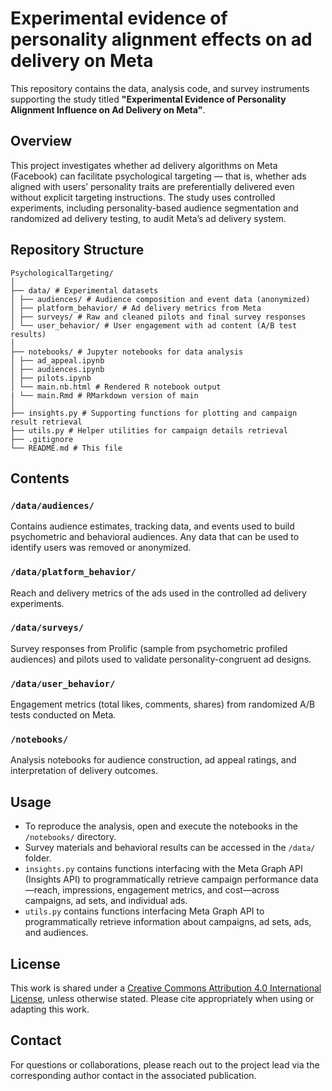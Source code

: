 # Experimental evidence of personality alignment effects on ad delivery on Meta

This repository contains the data, analysis code, and survey instruments supporting the study titled **"Experimental Evidence of Personality Alignment Influence on Ad Delivery on Meta"**.

## Overview

This project investigates whether ad delivery algorithms on Meta (Facebook) can facilitate psychological targeting — that is, whether ads aligned with users’ personality traits are preferentially delivered even without explicit targeting instructions. The study uses controlled experiments, including personality-based audience segmentation and randomized ad delivery testing, to audit Meta’s ad delivery system.

## Repository Structure
```
PsychologicalTargeting/
│
├── data/ # Experimental datasets
│ ├── audiences/ # Audience composition and event data (anonymized) 
│ ├── platform_behavior/ # Ad delivery metrics from Meta 
│ ├── surveys/ # Raw and cleaned pilots and final survey responses 
│ └── user_behavior/ # User engagement with ad content (A/B test results) 
│
├── notebooks/ # Jupyter notebooks for data analysis
│ ├── ad_appeal.ipynb
│ ├── audiences.ipynb
│ ├── pilots.ipynb
│ └── main.nb.html # Rendered R notebook output
| └── main.Rmd # RMarkdown version of main 
│
├── insights.py # Supporting functions for plotting and campaign result retrieval 
├── utils.py # Helper utilities for campaign details retrieval 
├── .gitignore
└── README.md # This file
```


## Contents

### `/data/audiences/`
Contains audience estimates, tracking data, and events used to build psychometric and behavioral audiences.
Any data that can be used to identify users was removed or anonymized. 

### `/data/platform_behavior/`
Reach and delivery metrics of the ads used in the controlled ad delivery experiments.

### `/data/surveys/`
Survey responses from Prolific (sample from psychometric profiled audiences) and pilots used to validate personality-congruent ad designs.

### `/data/user_behavior/`
Engagement metrics (total likes, comments, shares) from randomized A/B tests conducted on Meta.

### `/notebooks/`
Analysis notebooks for audience construction, ad appeal ratings, and interpretation of delivery outcomes.

## Usage

- To reproduce the analysis, open and execute the notebooks in the `/notebooks/` directory. 
- Survey materials and behavioral results can be accessed in the `/data/` folder.
- `insights.py` contains functions interfacing with the Meta Graph API (Insights API) to programmatically retrieve campaign performance data—reach, impressions, engagement metrics, and cost—across campaigns, ad sets, and individual ads.
- `utils.py` contains functions interfacing Meta Graph API to programmatically retrieve information about campaigns, ad sets, ads, and audiences. 


## License

This work is shared under a [Creative Commons Attribution 4.0 International License](https://creativecommons.org/licenses/by/4.0/), unless otherwise stated. Please cite appropriately when using or adapting this work.

## Contact

For questions or collaborations, please reach out to the project lead via the corresponding author contact in the associated publication.




